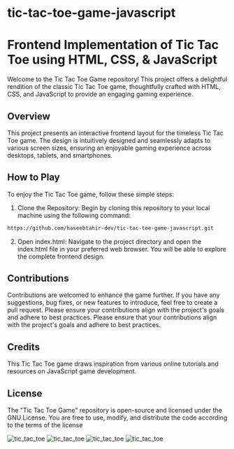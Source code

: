# tic-tac-toe-game-javascript
# Frontend Implementation of Tic Tac Toe using HTML, CSS, & JavaScript

Welcome to the Tic Tac Toe Game repository! This project offers a delightful rendition of the classic Tic Tac Toe game, thoughtfully crafted with HTML, CSS, and JavaScript to provide an engaging gaming experience.

## Overview

This project presents an interactive frontend layout for the timeless Tic Tac Toe game. The design is intuitively designed and seamlessly adapts to various screen sizes, ensuring an enjoyable gaming experience across desktops, tablets, and smartphones.

## How to Play

To enjoy the Tic Tac Toe game, follow these simple steps:

1. Clone the Repository: Begin by cloning this repository to your local machine using the following command:

```bash
https://github.com/haseebtahir-dev/tic-tac-toe-game-javascript.git

```
2. Open index.html: Navigate to the project directory and open the index.html file in your preferred web browser. You will be able to explore the complete frontend design.
   
## Contributions
Contributions are welcomed to enhance the game further. If you have any suggestions, bug fixes, or new features to introduce, feel free to create a pull request. Please ensure your contributions align with the project's goals and adhere to best practices. Please ensure that your contributions align with the project's goals and adhere to best practices.

## Credits
This Tic Tac Toe game draws inspiration from various online tutorials and resources on JavaScript game development.

## License
The "Tic Tac Toe Game" repository is open-source and licensed under the GNU License. You are free to use, modify, and distribute the code according to the terms of the license

![tic_tac_toe](webvisual.PNG)
![tic_tac_toe](webvisua2.PNG)
![tic_tac_toe](webvisua3.PNG)
![tic_tac_toe](webvisua4.PNG)
